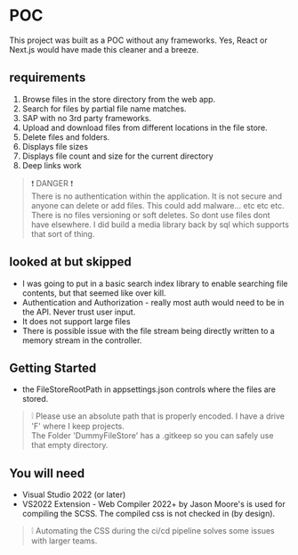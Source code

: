 # POC
This project was built as a POC without any frameworks.  Yes, React or Next.js would have made this cleaner and a breeze.  

## requirements

1. Browse files in the store directory from the web app.
2. Search for files by partial file name matches.  
3. SAP with no 3rd party frameworks.
4. Upload and download files from different locations in the file store.
5. Delete files and folders.  
6. Displays file sizes
7. Displays file count and size for the current directory
8. Deep links work

> &#10071; DANGER &#10071;  
> There is no authentication within the application. 
> It is not secure and anyone can delete or add files.
> This could add malware... etc etc etc.
> There is no files versioning or soft deletes.  So dont use files
> dont have elsewhere.  I did build a media library back by sql which 
> supports that sort of thing.

## looked at but skipped

* I was going to put in a basic search index library to enable searching file contents, but that seemed like over kill.
* Authentication and Authorization - really most auth would need to be in the API. Never trust user input.    
* It does not support large files
* There is possible issue with the file stream being directly written to a memory stream in the controller.
  
## Getting Started

* the FileStoreRootPath in appsettings.json controls where the files are stored.
  
> &#10069;
> Please use an absolute path that is properly encoded.  I have a drive 'F' where I keep projects.  
> The Folder 'DummyFileStore' has a .gitkeep so you can safely use that empty directory.

## You will need

* Visual Studio 2022 (or later) 
* VS2022 Extension - Web Compiler 2022+ by Jason Moore's is used for compiling the SCSS.  The compiled css is not checked in (by design).

> &#10069; 
> Automating the CSS during the ci/cd pipeline solves some issues with larger teams.
